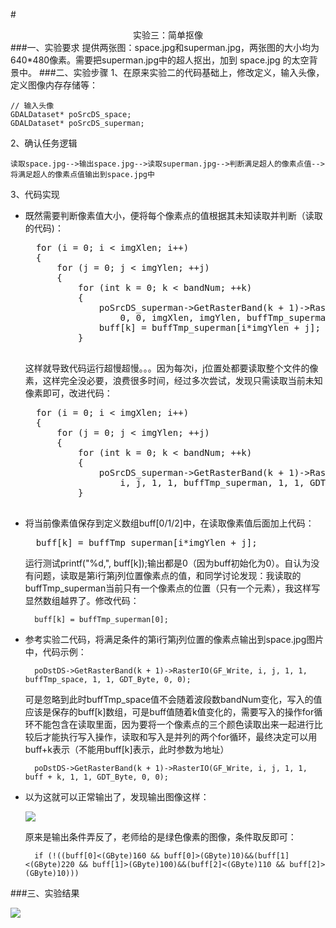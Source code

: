 #<center>实验三：简单抠像</center>
###一、实验要求
提供两张图：space.jpg和superman.jpg，两张图的大小均为640*480像素。需要把superman.jpg中的超人抠出，加到 space.jpg 的太空背景中。
###二、实验步骤
1、在原来实验二的代码基础上，修改定义，输入头像，定义图像内存存储等：
	
	// 输入头像
	GDALDataset* poSrcDS_space;
	GDALDataset* poSrcDS_superman;
2、确认任务逻辑
		
	读取space.jpg-->输出space.jpg-->读取superman.jpg-->判断满足超人的像素点值-->将满足超人的像素点值输出到space.jpg中

3、代码实现

* 既然需要判断像素值大小，便将每个像素点的值根据其未知读取并判断（读取的代码)：

	<pre>
	for (i = 0; i < imgXlen; i++)
	{
		for (j = 0; j < imgYlen; ++j)
		{
			for (int k = 0; k < bandNum; ++k)
			{
				poSrcDS_superman->GetRasterBand(k + 1)->RasterIO(GF_Read,
					0, 0, imgXlen, imgYlen, buffTmp_superman, imgXlen, imgYlen, GDT_Byte, 0, 0);
				buff[k] = buffTmp_superman[i*imgYlen + j];
			}
	</pre>

	这样就导致代码运行超慢超慢。。。因为每次i，j位置处都要读取整个文件的像素，这样完全没必要，浪费很多时间，经过多次尝试，发现只需读取当前未知像素即可，改进代码：
	<pre>
	for (i = 0; i < imgXlen; i++)
	{
		for (j = 0; j < imgYlen; ++j)
		{
			for (int k = 0; k < bandNum; ++k)
			{
				poSrcDS_superman->GetRasterBand(k + 1)->RasterIO(GF_Read,
					i, j, 1, 1, buffTmp_superman, 1, 1, GDT_Byte, 0, 0);
			}
	</pre>
* 将当前像素值保存到定义数组buff[0/1/2]中，在读取像素值后面加上代码：

	<pre>
	buff[k] = buffTmp_superman[i*imgYlen + j];</pre>

	运行测试printf("%d,", buff[k]);输出都是0（因为buff初始化为0）。自认为没有问题，读取是第i行第j列位置像素点的值，和同学讨论发现：我读取的buffTmp_superman当前只有一个像素点的位置（只有一个元素），我这样写显然数组越界了。修改代码：

		buff[k] = buffTmp_superman[0];

* 参考实验二代码，将满足条件的第i行第j列位置的像素点输出到space.jpg图片中，代码示例： 

		poDstDS->GetRasterBand(k + 1)->RasterIO(GF_Write, i, j, 1, 1, buffTmp_space, 1, 1, GDT_Byte, 0, 0);

	可是忽略到此时buffTmp_space值不会随着波段数bandNum变化，写入的值应该是保存的buff[k]数组，可是buff值随着k值变化的，需要写入的操作for循环不能包含在读取里面，因为要将一个像素点的三个颜色读取出来一起进行比较后才能执行写入操作，读取和写入是并列的两个for循环，最终决定可以用buff+k表示（不能用buff[k]表示，此时参数为地址）
	
		poDstDS->GetRasterBand(k + 1)->RasterIO(GF_Write, i, j, 1, 1, buff + k, 1, 1, GDT_Byte, 0, 0);
* 以为这就可以正常输出了，发现输出图像这样：

	![](https://i.imgur.com/ja8mH0C.png)

	原来是输出条件弄反了，老师给的是绿色像素的图像，条件取反即可：

		if (!((buff[0]<(GByte)160 && buff[0]>(GByte)10)&&(buff[1]<(GByte)220 && buff[1]>(GByte)100)&&(buff[2]<(GByte)110 && buff[2]>(GByte)10)))

###三、实验结果

![](https://i.imgur.com/rK0msIC.png)